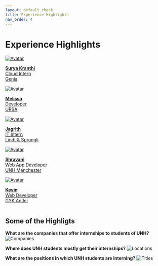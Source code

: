 ```yaml
---
layout: default_check
title: Experience Highlights
nav_order: 4
---
```


# Experience Highlights

<div class="row">
  <div class="column">
    <div class="card">
    <a href="surya">
    <img class = "myImage" src="surya.jpg" alt="Avatar">
    <p class= "heading"> <b>Surya Kranthi</b><br/>
    Cloud Intern<br/>
    Genia</p></a>
    </div>
  </div>
  <div class="column">
    <div class="card">    
    <a href="mellisa">
    <img class = "myImage" src="https://media-exp1.licdn.com/dms/image/C4D03AQFgI5nXMJcf7A/profile-displayphoto-shrink_800_800/0?e=1598486400&v=beta&t=GXiEc3pSNo5I0SjcjlCcWn79Hxom1MNInb4I_mjIKMU" alt="Avatar">
        <p class= "heading"> <b>Melissa</b><br/>
        Developer<br/>
        URSA</p></a>
    </div>
  </div>
  <div class="column">
    <div class="card">
    <a href="jagrith">
    <img class = "myImage" src="https://media-exp1.licdn.com/dms/image/C5603AQGh2t_wSEgj5g/profile-displayphoto-shrink_800_800/0?e=1599696000&v=beta&t=BTusQR3My3_1CQaZN2DZiqdthfThuWnyr9JXI64aduY" alt="Avatar">
    <p class= "heading"> <b>Jagrith</b><br/>
    IT Intern<br/>
    Lindt & Sprungli</p></a>
    </div>
  </div>
  <div class="column">
    <div class="card">
    <a href="shravani">
    <img class = "myImage" src="shravani.jpg" alt="Avatar">
    <p class= "heading"> <b>Shravani</b><br/>
    Web App Developer<br/>
    UNH Manchester</p></a>
    </div>
  </div>
  <div class="column">
    <div class="card">
    <a href="kevin">
    <img class = "myImage" src="https://media-exp1.licdn.com/dms/image/C5603AQE9R03pm-QEjg/profile-displayphoto-shrink_800_800/0?e=1598486400&v=beta&t=l5TlT-rRnzMAoy3TRdndwU_b4Sr3osPl9zgqD6byRnc" alt="Avatar">
    <p class= "heading"> <b>Kevin</b><br/>
    Web Developer<br/>
    GYK Antler</p></a>
    </div>
  </div>
</div>

## Some of the Highligts
<b>What are the companies that offer internships to students of UNH?</b>
![Companies](Internshiplocations.jpg)

<b>Where does UNH students mostly get their internships?</b>
![Locations](InternshipStates.jpg)

<b>What are the positions in which UNH students are interning?</b>
![Titles](InternshipTitles.jpg)
